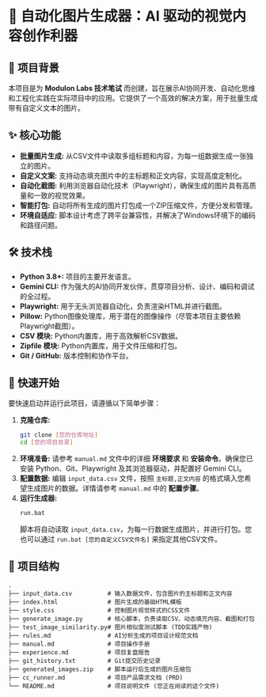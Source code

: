 # 🚀 自动化图片生成器：AI 驱动的视觉内容创作利器

## 🌟 项目背景
本项目是为 **Modulon Labs 技术笔试** 而创建，旨在展示AI协同开发、自动化思维和工程化实践在实际项目中的应用。它提供了一个高效的解决方案，用于批量生成带有自定义文本的图片。

## ✨ 核心功能
*   **批量图片生成:** 从CSV文件中读取多组标题和内容，为每一组数据生成一张独立的图片。
*   **自定义文案:** 支持动态填充图片中的主标题和正文内容，实现高度定制化。
*   **自动化截图:** 利用浏览器自动化技术（Playwright），确保生成的图片具有高质量和一致的视觉效果。
*   **智能打包:** 自动将所有生成的图片打包成一个ZIP压缩文件，方便分发和管理。
*   **环境自适应:** 脚本设计考虑了跨平台兼容性，并解决了Windows环境下的编码和路径问题。

## 🛠️ 技术栈
*   **Python 3.8+:** 项目的主要开发语言。
*   **Gemini CLI:** 作为强大的AI协同开发伙伴，贯穿项目分析、设计、编码和调试的全过程。
*   **Playwright:** 用于无头浏览器自动化，负责渲染HTML并进行截图。
*   **Pillow:** Python图像处理库，用于潜在的图像操作（尽管本项目主要依赖Playwright截图）。
*   **CSV 模块:** Python内置库，用于高效解析CSV数据。
*   **Zipfile 模块:** Python内置库，用于文件压缩和打包。
*   **Git / GitHub:** 版本控制和协作平台。

## 🚀 快速开始
要快速启动并运行此项目，请遵循以下简单步骤：

1.  **克隆仓库:**
    ```bash
    git clone [您的仓库地址]
    cd [您的项目目录]
    ```
2.  **环境准备:**
    请参考 `manual.md` 文件中的详细 **环境要求** 和 **安装命令**。确保您已安装 Python、Git、Playwright 及其浏览器驱动，并配置好 Gemini CLI。
3.  **配置数据:**
    编辑 `input_data.csv` 文件，按照 `主标题,正文内容` 的格式填入您希望生成图片的数据。详情请参考 `manual.md` 中的 **配置步骤**。
4.  **运行生成器:**
    ```bash
    run.bat
    ```
    脚本将自动读取 `input_data.csv`，为每一行数据生成图片，并进行打包。您也可以通过 `run.bat [您的自定义CSV文件名]` 来指定其他CSV文件。

## 📂 项目结构
```
.
├── input_data.csv          # 输入数据文件，包含图片的主标题和正文内容
├── index.html              # 图片生成的基础HTML模板
├── style.css               # 控制图片视觉样式的CSS文件
├── generate_image.py       # 核心脚本，负责读取CSV、动态填充内容、截图和打包
├── test_image_similarity.py# 图片相似度测试脚本 (TDD实践产物)
├── rules.md                # AI分析生成的项目设计规范文档
├── manual.md               # 项目操作手册
├── experience.md           # 项目复盘报告
├── git_history.txt         # Git提交历史记录
├── generated_images.zip    # 脚本运行后生成的图片压缩包
├── cc_runner.md            # 项目产品需求文档 (PRD)
└── README.md               # 项目说明文件 (您正在阅读的这个文件)
```